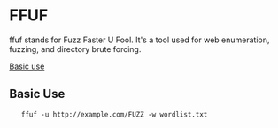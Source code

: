 # FFUF 

ffuf stands for Fuzz Faster U Fool. It's a tool used for web enumeration, fuzzing, and directory brute forcing.

[Basic use](#basic-use)





## Basic Use

       ffuf -u http://example.com/FUZZ -w wordlist.txt
